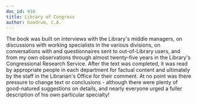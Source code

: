 ```yaml
---
doc_id: 918
title: Library of Congress
author: Goodrum, C.A.
---
```


The book was built on interviews with the Library's middle
managers, on discussions with working specialists in the
various divisions, on conversations with and questionnaires
sent to out-of-Library users, and from my own observations
through almost twenty-five years in the Library's Congressional
Research Service.  After the text was completed, it was read
by appropriate people in each department for factual content
and ultimately by the staff in the Librarian's Office for
their comment.  At no point was there pressure to change text
or conclusions - although there were plenty of good-natured
suggestions on details, and nearly everyone urged a fuller
description of his own particular specialty!